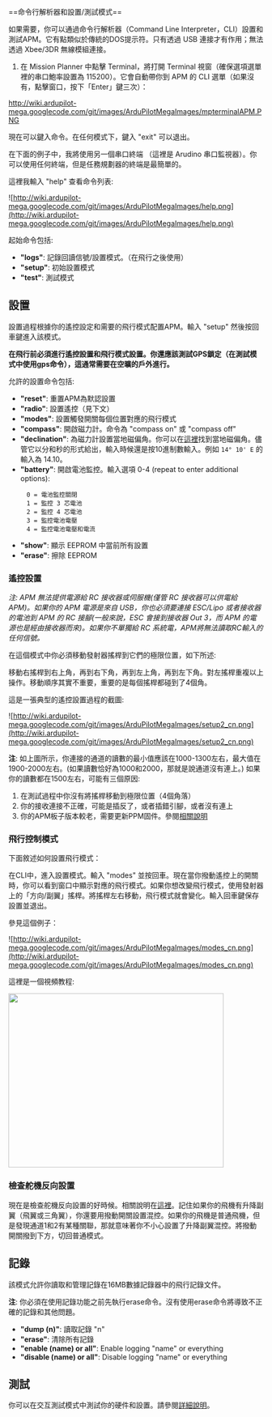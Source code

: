 ﻿==命令行解析器和設置/測試模式==

如果需要，你可以通過命令行解析器（Command Line Interpreter，CLI）設置和測試APM。它有點類似於傳統的DOS提示符。只有透過 USB 連接才有作用；無法透過 Xbee/3DR 無線模組連接。

  1. 在 Mission Planner 中點擊 Terminal，將打開 Terminal 視窗（確保選項選單裡的串口鮑率設置為 115200）。它會自動帶你到 APM 的 CLI 選單（如果沒有，點擊窗口，按下「Enter」鍵三次）：

http://wiki.ardupilot-mega.googlecode.com/git/images/ArduPilotMegaImages/mpterminalAPM.PNG

現在可以鍵入命令。在任何模式下，鍵入 "exit" 可以退出。

在下面的例子中，我將使用另一個串口終端 （這裡是 Arudino 串口監視器）。你可以使用任何終端，但是任務規劃器的終端是最簡單的。

這裡我輸入 "help" 查看命令列表:

![http://wiki.ardupilot-mega.googlecode.com/git/images/ArduPilotMegaImages/help.png](http://wiki.ardupilot-mega.googlecode.com/git/images/ArduPilotMegaImages/help.png)

起始命令包括:

  * **"logs"**: 記錄回讀信號/設置模式。（在飛行之後使用）
  * **"setup"**: 初始設置模式
  * **"test"**: 測試模式

## 設置 ##

設置過程根據你的遙控設定和需要的飛行模式配置APM。輸入 "setup" 然後按回車鍵進入該模式。

**在飛行前必須進行遙控設置和飛行模式設置。你還應該測試GPS鎖定（在測試模式中使用gps命令），這通常需要在空曠的戶外進行。**

允許的設置命令包括:

  * **"reset"**: 重置APM為默認設置
  * **"radio"**: 設置遙控（見下文）
  * **"modes"**: 設置觸發開關每個位置對應的飛行模式
  * **"compass"**: 開啟磁力計。命令為 "compass on" 或 "compass off"
  * **"declination"**: 為磁力計設置當地磁偏角。你可以在[這裡](http://www.ngdc.noaa.gov/geomagmodels/Declination.jsp)找到當地磁偏角。儘管它以分和秒的形式給出，輸入時候還是按10進制數輸入。例如 `14° 10' E` 的輸入為 14.10。
  * **"battery"**: 開啟電池監控。輸入選項 0-4 (repeat to enter additional options):
```
     0 = 電池監控關閉
     1 = 監控 3 芯電池
     2 = 監控 4 芯電池
     3 = 監控電池電壓
     4 = 監控電池電壓和電流
```
  * **"show"**: 顯示 EEPROM 中當前所有設置
  * **"erase"**: 擦除 EEPROM

### 遙控設置 ###

_注: APM 無法提供電源給 RC 接收器或伺服機(僅管 RC 接收器可以供電給 APM)。如果你的 APM 電源是來自 USB，你也必須要連接 ESC/Lipo 或者接收器的電池到 APM 的 RC 接腳(一般來說，ESC 會接到接收器 Out 3，而 APM 的電源也是經由接收器而來)。如果你不單獨給 RC 系統電，APM將無法讀取RC輸入的任何信號。_

在這個模式中你必須移動發射器搖桿到它們的極限位置，如下所述:

移動右搖桿到右上角，再到右下角，再到左上角，再到左下角。對左搖桿重複以上操作。移動順序其實不重要，重要的是每個搖桿都碰到了4個角。

這是一張典型的遙控設置過程的截圖:

![http://wiki.ardupilot-mega.googlecode.com/git/images/ArduPilotMegaImages/setup2_cn.png](http://wiki.ardupilot-mega.googlecode.com/git/images/ArduPilotMegaImages/setup2_cn.png)

**注**: 如上圖所示，你連接的通道的讀數的最小值應該在1000-1300左右，最大值在1900-2000左右。(如果讀數恰好為1000和2000，那就是說通道沒有連上。) 如果你的讀數都在1500左右，可能有三個原因:

  1. 在測試過程中你沒有將搖桿移動到極限位置（4個角落）
  1. 你的接收連接不正確，可能是插反了，或者插錯引腳，或者沒有連上
  1. 你的APM板子版本較老，需要更新PPM固件。參閱[相關說明](Encoder.md)

### 飛行控制模式 ###

下面敘述如何設置飛行模式：

在CLI中，進入設置模式。輸入 "modes" 並按回車。現在當你撥動遙控上的開關時，你可以看到窗口中顯示對應的飛行模式。如果你想改變飛行模式，使用發射器上的「方向/副翼」搖桿。將搖桿左右移動，飛行模式就會變化。輸入回車鍵保存設置並退出。

參見這個例子：

![http://wiki.ardupilot-mega.googlecode.com/git/images/ArduPilotMegaImages/modes_cn.png](http://wiki.ardupilot-mega.googlecode.com/git/images/ArduPilotMegaImages/modes_cn.png)

這裡是一個視頻教程:

<a href='http://www.youtube.com/watch?feature=player_embedded&v=E7RE1B0lhk4' target='_blank'><img src='http://img.youtube.com/vi/E7RE1B0lhk4/0.jpg' width='425' height=344 /></a>

### 檢查舵機反向設置 ###

現在是檢查舵機反向設置的好時候。相關說明在[這裡](Reversing.md)。記住如果你的飛機有升降副翼（飛翼或三角翼），你還要用撥動開關設置混控。如果你的飛機是普通飛機，但是發現通道1和2有某種關聯，那就意味著你不小心設置了升降副翼混控。將撥動開關撥到下方，切回普通模式。

## 記錄 ##

該模式允許你讀取和管理記錄在16MB數據記錄器中的飛行記錄文件。

**注**:  你必須在使用記錄功能之前先執行erase命令。沒有使用erase命令將導致不正確的記錄和其他問題。

  * **"dump (n)"**: 讀取記錄 "n"
  * **"erase"**: 清除所有記錄
  * **"enable (name) or all"**: Enable logging "name" or everything
  * **"disable (name) or all"**: Disable logging "name" or everything

## 測試 ##

你可以在交互測試模式中測試你的硬件和設置。請參閱[詳細說明](Test.md)。